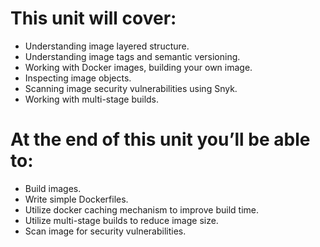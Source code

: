 # This unit will cover:
- Understanding image layered structure.
- Understanding image tags and semantic versioning.
- Working with Docker images, building your own image.
- Inspecting image objects.
- Scanning image security vulnerabilities using Snyk.
- Working with multi-stage builds.

# At the end of this unit you’ll be able to:
- Build images.
- Write simple Dockerfiles.
- Utilize docker caching mechanism to improve build time.
- Utilize multi-stage builds to reduce image size.
- Scan image for security vulnerabilities.